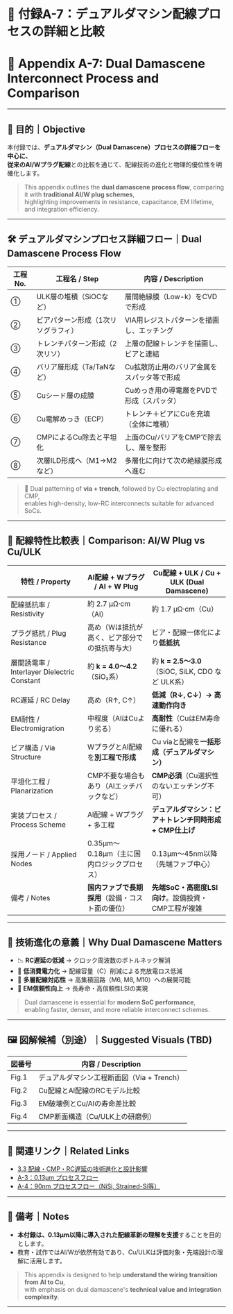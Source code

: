 # 📎 付録A-7：デュアルダマシン配線プロセスの詳細と比較  
# 📎 Appendix A-7: Dual Damascene Interconnect Process and Comparison

---

## 🧭 目的｜Objective

本付録では、**デュアルダマシン（Dual Damascene）**プロセスの詳細フローを中心に、  
従来の**Al/Wプラグ配線**との比較を通じて、配線技術の進化と物理的優位性を明確化します。

> This appendix outlines the **dual damascene process flow**, comparing it with **traditional Al/W plug schemes**,  
> highlighting improvements in resistance, capacitance, EM lifetime, and integration efficiency.

---

## 🛠️ デュアルダマシンプロセス詳細フロー｜Dual Damascene Process Flow

| 工程No. | 工程名 / Step                  | 内容 / Description |
|--------|-------------------------------|---------------------|
| ①      | ULK層の堆積（SiOCなど）         | 層間絶縁膜（Low-k）をCVDで形成 |
| ②      | ビアパターン形成（1次リソグラフィ） | VIA用レジストパターンを描画し、エッチング |
| ③      | トレンチパターン形成（2次リソ）     | 上層の配線トレンチを描画し、ビアと連結 |
| ④      | バリア層形成（Ta/TaNなど）         | Cu拡散防止用のバリア金属をスパッタ等で形成 |
| ⑤      | Cuシード層の成膜                  | Cuめっき用の導電層をPVDで形成（スパッタ） |
| ⑥      | Cu電解めっき（ECP）                | トレンチ＋ビアにCuを充填（全体に堆積） |
| ⑦      | CMPによるCu除去と平坦化            | 上面のCu/バリアをCMPで除去し、層を整形 |
| ⑧      | 次層ILD形成へ（M1→M2など）         | 多層化に向けて次の絶縁膜形成へ進む |

> 📌 Dual patterning of **via + trench**, followed by Cu electroplating and CMP,  
> enables high-density, low-RC interconnects suitable for advanced SoCs.

---

## 🧪 配線特性比較表｜Comparison: Al/W Plug vs Cu/ULK

| 特性 / Property                  | Al配線 + Wプラグ / Al + W Plug                              | Cu配線 + ULK / Cu + ULK (Dual Damascene)                        |
|----------------------------------|--------------------------------------------------------------|------------------------------------------------------------------|
| 配線抵抗率 / Resistivity        | 約 2.7 μΩ·cm（Al）                                           | 約 1.7 μΩ·cm（Cu）                                               |
| プラグ抵抗 / Plug Resistance    | 高め（Wは抵抗が高く、ビア部分での抵抗寄与大）               | ビア・配線一体化により**低抵抗**                                |
| 層間誘電率 / Interlayer Dielectric Constant | 約 **k = 4.0〜4.2**（SiO₂系）                              | 約 **k = 2.5〜3.0**（SiOC, SiLK, CDO など ULK系）              |
| RC遅延 / RC Delay                | 高め（R↑, C↑）                                               | **低減（R↓, C↓）→ 高速動作向き**                               |
| EM耐性 / Electromigration       | 中程度（AlはCuより劣る）                                    | **高耐性**（CuはEM寿命に優れる）                               |
| ビア構造 / Via Structure        | WプラグとAl配線を**別工程で形成**                            | Cu viaと配線を**一括形成（デュアルダマシン）**                  |
| 平坦化工程 / Planarization      | CMP不要な場合もあり（Alエッチバックなど）                    | **CMP必須**（Cu選択性のないエッチング不可）                     |
| 実装プロセス / Process Scheme   | Al配線 + Wプラグ + 多工程                                     | **デュアルダマシン：ビア＋トレンチ同時形成 + CMP仕上げ**        |
| 採用ノード / Applied Nodes      | 0.35µm〜0.18µm（主に国内ロジックプロセス）                   | 0.13µm〜45nm以降（先端ファブ中心）                              |
| 備考 / Notes                     | **国内ファブで長期採用**（設備・コスト面の優位）              | **先端SoC・高密度LSI向け**。設備投資・CMP工程が複雑             |

---

## 🧠 技術進化の意義｜Why Dual Damascene Matters

- 📉 **RC遅延の低減** → クロック周波数のボトルネック解消
- 🔋 **低消費電力化** → 配線容量（C）削減による充放電ロス低減
- 🧱 **多層配線対応性** → 高集積回路（M6, M8, M10）への展開可能
- 💪 **EM信頼性向上** → 長寿命・高信頼性LSIの実現

> Dual damascene is essential for **modern SoC performance**,  
> enabling faster, denser, and more reliable interconnect schemes.

---

## 🖼️ 図解候補（別途）｜Suggested Visuals (TBD)

| 図番号 | 内容 / Description |
|--------|--------------------|
| Fig.1  | デュアルダマシン工程断面図（Via + Trench） |
| Fig.2  | Cu配線とAl配線のRCモデル比較               |
| Fig.3  | EM破壊例とCu/Alの寿命差比較                |
| Fig.4  | CMP断面構造（Cu/ULK上の研磨例）            |

---

## 📘 関連リンク｜Related Links

- [3.3 配線・CMP・RC遅延の技術進化と設計影響](../3.3_interconnect_and_litho.md)
- [A-3：0.13µm プロセスフロー](./0.13um_Logic_ProcessFlow.md)
- [A-4：90nm プロセスフロー（NiSi, Strained-Si等）](./0.09um_Logic_ProcessFlow.md)

---

## 🧾 備考｜Notes

- **本付録は、0.13µm以降に導入された配線革新の理解を支援**することを目的とします。  
- 教育・試作ではAl/Wが依然有効であり、Cu/ULKは評価対象・先端設計の理解に活用します。

> This appendix is designed to help **understand the wiring transition from Al to Cu**,  
> with emphasis on dual damascene's **technical value and integration complexity**.

---
